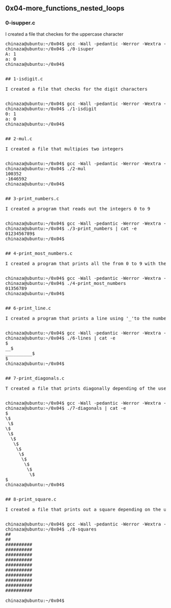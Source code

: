 ## 0x04-more_functions_nested_loops

### 0-isupper.c
I created a file that checkes for the uppercase character

<pre>
chinaza@ubuntu:~/0x04$ gcc -Wall -pedantic -Werror -Wextra -std=gnu89 0-main.c 0-isupper.c -o 0-isuper
chinaza@ubuntu:~/0x04$ ./0-isuper 
A: 1
a: 0
chinaza@ubuntu:~/0x04$
<pre>

## 1-isdigit.c

I created a file that checks for the digit characters

<pre>
chinaza@ubuntu:~/0x04$ gcc -Wall -pedantic -Werror -Wextra -std=gnu89 1-main.c 1-isdigit.c -o 1-isdigit
chinaza@ubuntu:~/0x04$ ./1-isdigit 
0: 1
a: 0
chinaza@ubuntu:~/0x04$
<pre>

## 2-mul.c

I created a file that multipies two integers

<pre>
chinaza@ubuntu:~/0x04$ gcc -Wall -pedantic -Werror -Wextra -std=gnu89 2-main.c 2-mul.c -o 2-mul
chinaza@ubuntu:~/0x04$ ./2-mul 
100352
-1646592
chinaza@ubuntu:~/0x04$
<pre>

## 3-print_numbers.c

I created a program that reads out the integers 0 to 9

<pre>
chinaza@ubuntu:~/0x04$ gcc -Wall -pedantic -Werror -Wextra -std=gnu89 _putchar.c 3-main.c 3-print_numbers.c -o 3-print_numbers
chinaza@ubuntu:~/0x04$ ./3-print_numbers | cat -e
0123456789$
chinaza@ubuntu:~/0x04$
<pre>

## 4-print_most_numbers.c

I created a program that prints all the from 0 to 9 with the exception of 2 and 4

<pre>
chinaza@ubuntu:~/0x04$ gcc -Wall -pedantic -Werror -Wextra -std=gnu89 _putchar.c 4-main.c 4-print_most_numbers.c -o 4-print_most_numbers
chinaza@ubuntu:~/0x04$ ./4-print_most_numbers 
01356789
chinaza@ubuntu:~/0x04$
<pre>

## 6-print_line.c

I created a program that prints a line using '_'to the number of times the  user wants

<pre>
chinaza@ubuntu:~/0x04$ gcc -Wall -pedantic -Werror -Wextra -std=gnu89 _putchar.c 6-main.c 6-print_line.c -o 6-lines
chinaza@ubuntu:~/0x04$ ./6-lines | cat -e
$
__$
__________$
$
chinaza@ubuntu:~/0x04$ 
<pre>

## 7-print_diagonals.c

T created a file that prints diagonally depending of the users choice of length

<pre>
chinaza@ubuntu:~/0x04$ gcc -Wall -pedantic -Werror -Wextra -std=gnu89 _putchar.c 7-main.c 7-print_diagonal.c -o 7-diagonals
chinaza@ubuntu:~/0x04$ ./7-diagonals | cat -e
$
\$
 \$
\$
 \$
  \$
   \$
    \$
     \$
      \$
       \$
        \$
         \$
$
chinaza@ubuntu:~/0x04$
<pre>

## 8-print_square.c

I created a file that prints out a square depending on the users amount

<pre>
chinaza@ubuntu:~/0x04$ gcc -Wall -pedantic -Werror -Wextra -std=gnu89 _putchar.c 8-main.c 8-print_square.c -o 8-squares
chinaza@ubuntu:~/0x04$ ./8-squares 
##
##
##########
##########
##########
##########
##########
##########
##########
##########
##########
##########

chinaza@ubuntu:~/0x04$ 
<pre>
